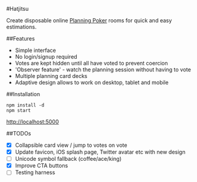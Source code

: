 #Hatjitsu

Create disposable online [Planning Poker](http://en.wikipedia.org/wiki/Planning_poker) rooms for quick and easy estimations.

##Features

* Simple interface
* No login/signup required
* Votes are kept hidden until all have voted to prevent coercion
* 'Observer feature' - watch the planning session without having to vote
* Multiple planning card decks
* Adaptive design allows to work on desktop, tablet and mobile

##Installation

    npm install -d
    npm start

[http://localhost:5000](http://localhost:5000)

##TODOs

* [x] Collapsible card view / jump to votes on vote
* [x] Update favicon, iOS splash page, Twitter avatar etc with new design
* [ ] Unicode symbol fallback (coffee/ace/king)
* [x] Improve CTA buttons
* [ ] Testing harness
